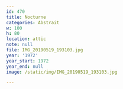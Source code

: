```yaml
---
id: 470
title: Nocturne
categories: Abstrait
w: 100
h: 80
location: attic
note: null
file: IMG_20190519_193103.jpg
year: '1972'
year_start: 1972
year_end: null
image: /static/img/IMG_20190519_193103.jpg

---
```

